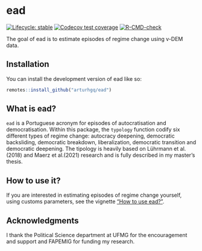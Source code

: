 
<!-- ReadME.md is generated from ReadME.Rmd. Please edit that file -->

# ead

<!-- badges: start -->

[![Lifecycle:
stable](https://img.shields.io/badge/lifecycle-stable-brightgreen.svg)](https://lifecycle.r-lib.org/articles/stages.html#stable)
[![Codecov test
coverage](https://codecov.io/gh/arturhgq/ead/branch/master/graph/badge.svg)](https://app.codecov.io/gh/arturhgq/ead?branch=master)
[![R-CMD-check](https://github.com/arturhgq/ead/actions/workflows/R-CMD-check.yaml/badge.svg)](https://github.com/arturhgq/ead/actions/workflows/R-CMD-check.yaml)
<!-- badges: end -->

The goal of ead is to estimate episodes of regime change using v-DEM
data.

## Installation

You can install the development version of ead like so:

``` r
remotes::install_github("arturhgq/ead")
```

## What is ead?

`ead` is a Portuguese acronym for episodes of autocratisation and
democratisation. Within this package, the `typology` function codify
six different types of regime change: autocracy deepening, democratic
backsliding, democratic breakdown, liberalization, democratic transition
and democratic deepening. The tipology is heavily based on Lührmann et
al.(2018) and Maerz et al.(2021) research and is fully described in my
master’s thesis.

## How to use it?

If you are interested in estimating episodes of regime change yourself,
using customs parameters, see the vignette [“How to use
ead?”](https://ead.arturhgq.com/articles/How-to-use-ead-.html).

## Acknowledgments

I thank the Political Science department at UFMG for the encouragement
and support and FAPEMIG for funding my research.
